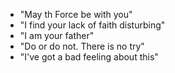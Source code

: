 
* "May th Force be with you"
* "I find your lack of faith disturbing"
* "I am your father"
* "Do or do not. There is no try"
* "I've got a bad feeling about this"
